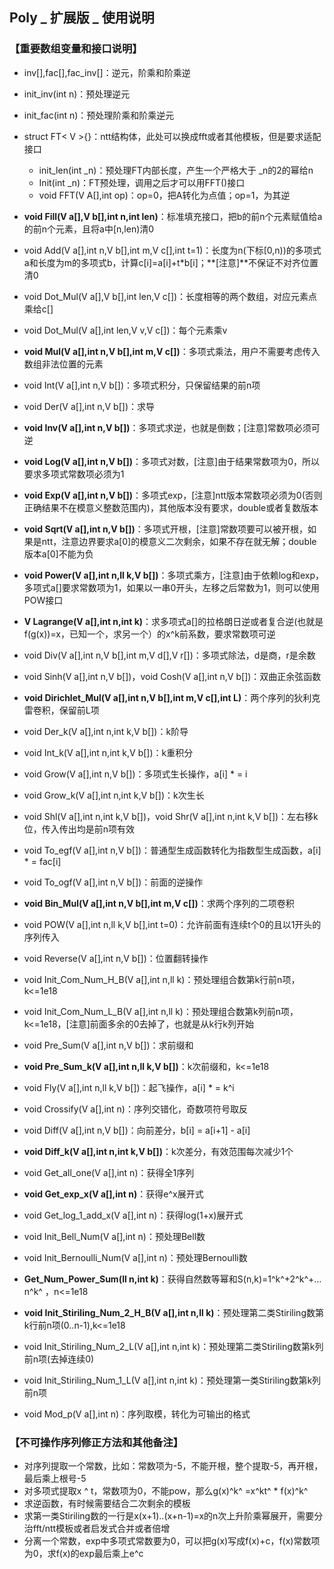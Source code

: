 ## Poly _ 扩展版 _ 使用说明



### 【重要数组变量和接口说明】

- inv[],fac[],fac_inv[]：逆元，阶乘和阶乘逆

- init_inv(int n)：预处理逆元
- init_fac(int n)：预处理阶乘和阶乘逆元
- struct FT< V >{}：ntt结构体，此处可以换成fft或者其他模板，但是要求适配接口
  - init_len(int _n)：预处理FT内部长度，产生一个严格大于 _n的2的幂给n
  - Init(int _n)：FT预处理，调用之后才可以用FFT()接口
  - void FFT(V A[],int op)：op=0，把A转化为点值；op=1，为其逆

- **void Fill(V a[],V b[],int n,int len)**：标准填充接口，把b的前n个元素赋值给a的前n个元素，且将a中[n,len)清0

- void Add(V a[],int n,V b[],int m,V c[],int t=1)：长度为n(下标[0,n))的多项式a和长度为m的多项式b，计算c[i]=a[i]+t*b[i]；**[注意]**不保证不对齐位置清0
- void Dot_Mul(V a[],V b[],int len,V c[])：长度相等的两个数组，对应元素点乘给c[]
- void Dot_Mul(V a[],int len,V v,V c[])：每个元素乘v
- **void Mul(V a[],int n,V b[],int m,V c[])**：多项式乘法，用户不需要考虑传入数组非法位置的元素
- void Int(V a[],int n,V b[])：多项式积分，只保留结果的前n项
- void Der(V a[],int n,V b[])：求导
- **void Inv(V a[],int n,V b[])**：多项式求逆，也就是倒数；[注意]常数项必须可逆
- **void Log(V a[],int n,V b[])**：多项式对数，[注意]由于结果常数项为0，所以要求多项式常数项必须为1
- **void Exp(V a[],int n,V b[])**：多项式exp，[注意]ntt版本常数项必须为0(否则正确结果不在模意义整数范围内)，其他版本没有要求，double或者复数版本
- **void Sqrt(V a[],int n,V b[])**：多项式开根，[注意]常数项要可以被开根，如果是ntt，注意边界要求a[0]的模意义二次剩余，如果不存在就无解；double版本a[0]不能为负
- **void Power(V a[],int n,ll k,V b[])**：多项式乘方，[注意]由于依赖log和exp，多项式a[]要求常数项为1，如果以一串0开头，左移之后常数为1，则可以使用POW接口
- **V Lagrange(V a[],int n,int k)**：求多项式a[]的拉格朗日逆或者复合逆(也就是f(g(x))=x，已知一个，求另一个）的x^k前系数，要求常数项可逆

- void Div(V a[],int n,V b[],int m,V d[],V r[])：多项式除法，d是商，r是余数
- void Sinh(V a[],int n,V b[])，void Cosh(V a[],int n,V b[])：双曲正余弦函数
- **void Dirichlet_Mul(V a[],int n,V b[],int m,V c[],int L)**：两个序列的狄利克雷卷积，保留前L项
- void Der_k(V a[],int n,int k,V b[])：k阶导
- void Int_k(V a[],int n,int k,V b[])：k重积分
- void Grow(V a[],int n,V b[])：多项式生长操作，a[i] * = i
- void Grow_k(V a[],int n,int k,V b[])：k次生长
- void Shl(V a[],int n,int k,V b[])，void Shr(V a[],int n,int k,V b[])：左右移k位，传入传出均是前n项有效
- void To_egf(V a[],int n,V b[])：普通型生成函数转化为指数型生成函数，a[i] * = fac[i]
- void To_ogf(V a[],int n,V b[])：前面的逆操作
- **void Bin_Mul(V a[],int n,V b[],int m,V c[])**：求两个序列的二项卷积
- void POW(V a[],int n,ll k,V b[],int t=0)：允许前面有连续t个0的且以1开头的序列传入
- void Reverse(V a[],int n,V b[])：位置翻转操作
- void Init_Com_Num_H_B(V a[],int n,ll k)：预处理组合数第k行前n项，k<=1e18
- void Init_Com_Num_L_B(V a[],int n,ll k)：预处理组合数第k列前n项，k<=1e18，[注意]前面多余的0去掉了，也就是从k行k列开始
- void Pre_Sum(V a[],int n,V b[])：求前缀和
- **void Pre_Sum_k(V a[],int n,ll k,V b[])**：k次前缀和，k<=1e18
- void Fly(V a[],int n,ll k,V b[])：起飞操作，a[i] * = k^i
- void Crossify(V a[],int n)：序列交错化，奇数项符号取反
- void Diff(V a[],int n,V b[])：向前差分，b[i] = a[i+1] - a[i]
- **void Diff_k(V a[],int n,int k,V b[])**：k次差分，有效范围每次减少1个
- void Get_all_one(V a[],int n)：获得全1序列
- **void Get_exp_x(V a[],int n)**：获得e^x展开式
- void Get_log_1_add_x(V a[],int n)：获得log(1+x)展开式
- void Init_Bell_Num(V a[],int n)：预处理Bell数
- void Init_Bernoulli_Num(V a[],int n)：预处理Bernoulli数
- **Get_Num_Power_Sum(ll n,int k)**：获得自然数等幂和S(n,k)=1^k^+2^k^+…n^k^ ，n<=1e18
- **void Init_Stiriling_Num_2_H_B(V a[],int n,ll k)**：预处理第二类Stiriling数第k行前n项(0..n-1),k<=1e18
- void Init_Stiriling_Num_2_L(V a[],int n,int k)：预处理第二类Stiriling数第k列前n项(去掉连续0)
- void Init_Stiriling_Num_1_L(V a[],int n,int k)：预处理第一类Stiriling数第k列前n项
- void Mod_p(V a[],int n)：序列取模，转化为可输出的格式



### **【不可操作序列修正方法和其他备注】**

- 对序列提取一个常数，比如：常数项为-5，不能开根，整个提取-5，再开根，最后乘上根号-5
- 对多项式提取x ^ t，常数项为0，不能pow，那么g(x)^k^ =x^kt^  * f(x)^k^ 
- 求逆函数，有时候需要结合二次剩余的模板
- 求第一类Stiriling数的一行是x(x+1)..(x+n-1)=x的n次上升阶乘幂展开，需要分治fft/ntt模板或者启发式合并或者倍增
- 分离一个常数，exp中多项式常数要为0，可以把g(x)写成f(x)+c，f(x)常数项为0，求f(x)的exp最后乘上e^c
